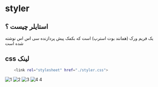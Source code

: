# styler



## استایلر چیست ؟

یک فریم ورک (همانند بوت استرپ) است که بکمک پیش پردازنده سی اس اس نوشته شده است
##  css لینک 
```bash
    <link rel="stylesheet" href="./styler.css">

```
![1](https://user-images.githubusercontent.com/118680595/208310970-4ef79d9c-20a2-45f5-959a-5974314c1971.png)
![2](https://user-images.githubusercontent.com/118680595/208310988-48311fbe-e8a1-4b5d-97a3-e6e44aae6ee4.png)
![3](https://user-images.githubusercontent.com/118680595/208311012-d8feb6e2-437c-4201-a2e7-7ae87ee7ce5f.png)
![4 4](https://user-images.githubusercontent.com/118680595/208310466-d611426c-b10f-46ce-ade8-c765e8217557.png)

